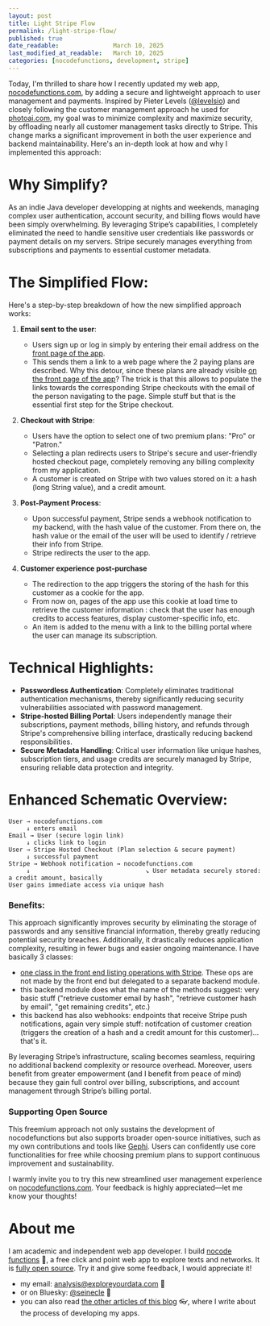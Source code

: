 ```yaml
---
layout: post
title: Light Stripe Flow
permalink: /light-stripe-flow/
published: true
date_readable:               March 10, 2025
last_modified_at_readable:   March 10, 2025
categories: [nocodefunctions, development, stripe]
---
```

Today, I'm thrilled to share how I recently updated my web app, [nocodefunctions.com](https://nocodefunctions.com), by adding a secure and lightweight approach to user management and payments. Inspired by Pieter Levels ([@levelsio](https://x.com/levelsio)) and closely following the customer management approach he used for [photoai.com](https://photoai.com), my goal was to minimize complexity and maximize security, by offloading nearly all customer management tasks directly to Stripe. This change marks a significant improvement in both the user experience and backend maintainability. Here's an in-depth look at how and why I implemented this approach:

# Why Simplify?

As an indie Java developer developping at nights and weekends, managing complex user authentication, account security, and billing flows would have been simply overwhelming. By leveraging Stripe’s capabilities, I completely eliminated the need to handle sensitive user credentials like passwords or payment details on my servers. Stripe securely manages everything from subscriptions and payments to essential customer metadata.

# The Simplified Flow:

Here's a step-by-step breakdown of how the new simplified approach works:

1. **Email sent to the user**:

   - Users sign up or log in simply by entering their email address on the [front page of the app](https://nocodefunctions.com/#input-email-container-anchor).
   - This sends them a link to a web page where the 2 paying plans are described. Why this detour, since these plans are already visible [on the front page of the app](https://nocodefunctions.com/#input-email-container-anchor)? The trick is that this allows to populate the links towards the corresponding Stripe checkouts with the email of the person navigating to the page. Simple stuff but that is the essential first step for the Stripe checkout.

2. **Checkout with Stripe**:

   - Users have the option to select one of two premium plans: "Pro" or "Patron."
   - Selecting a plan redirects users to Stripe's secure and user-friendly hosted checkout page, completely removing any billing complexity from my application.
   - A customer is created on Stripe with two values stored on it: a hash (long String value), and a credit amount.

3. **Post-Payment Process**:

   - Upon successful payment, Stripe sends a webhook notification to my backend, with the hash value of the customer. From there on, the hash value or the email of the user will be used to identify / retrieve their info from Stripe.
   - Stripe redirects the user to the app.
  
4. **Customer experience post-purchase**
   - The redirection to the app triggers the storing of the hash for this customer as a cookie for the app.
   - From now on, pages of the app use this cookie at load time to retrieve the customer information : check that the user has enough credits to access features, display customer-specific info, etc.
   - An item is added to the menu with a link to the billing portal where the user can manage its subscription. 

# Technical Highlights:

- **Passwordless Authentication**: Completely eliminates traditional authentication mechanisms, thereby significantly reducing security vulnerabilities associated with password management.
- **Stripe-hosted Billing Portal**: Users independently manage their subscriptions, payment methods, billing history, and refunds through Stripe's comprehensive billing interface, drastically reducing backend responsibilities.
- **Secure Metadata Handling**: Critical user information like unique hashes, subscription tiers, and usage credits are securely managed by Stripe, ensuring reliable data protection and integrity.

# Enhanced Schematic Overview:

```
User → nocodefunctions.com
     ↓ enters email
Email → User (secure login link)
     ↓ clicks link to login
User → Stripe Hosted Checkout (Plan selection & secure payment)
     ↓ successful payment
Stripe → Webhook notification → nocodefunctions.com
     ↓                                ↘ User metadata securely stored: a credit amount, basically
User gains immediate access via unique hash
```

### Benefits:

This approach significantly improves security by eliminating the storage of passwords and any sensitive financial information, thereby greatly reducing potential security breaches. Additionally, it drastically reduces application complexity, resulting in fewer bugs and easier ongoing maintenance. I have basically 3 classes:

- [one class in the front end listing operations with Stripe](https://github.com/seinecle/nocodefunctions-web-app/blob/main/src/main/java/net/clementlevallois/nocodeapp/web/front/stripe/StripeBean.java). These ops are not made by the front end but delegated to a separate backend module.
- this backend module does what the name of the methods suggest: very basic stuff ("retrieve customer email by hash", "retrieve customer hash by email", "get remaining credits", etc.)
- this backend has also webhooks: endpoints that receive Stripe push notifications, again very simple stuff: notifcation of customer creation (triggers the creation of a hash and a credit amount for this customer)... that's it. 

By leveraging Stripe’s infrastructure, scaling becomes seamless, requiring no additional backend complexity or resource overhead. Moreover, users benefit from greater empowerment (and I benefit from peace of mind) because they gain full control over billing, subscriptions, and account management through Stripe’s billing portal.

### Supporting Open Source

This freemium approach not only sustains the development of nocodefunctions but also supports broader open-source initiatives, such as my own contributions and tools like [Gephi](https://gephi.org/). Users can confidently use core functionalities for free while choosing premium plans to support continuous improvement and sustainability.

I warmly invite you to try this new streamlined user management experience on [nocodefunctions.com](https://nocodefunctions.com). Your feedback is highly appreciated—let me know your thoughts!

# About me
I am academic and independent web app developer. I build [nocode functions](https://nocodefunctions.com) 🔎, a free click and point web app to explore texts and networks. It is [fully open source](https://github.com/seinecle/nocodefunctions). Try it and give some feedback, I would appreciate it!

* my email: [analysis@exploreyourdata.com](mailto:analysis@exploreyourdata.com) 📧
* or on Bluesky: [@seinecle](https://bsky.app/profile/seinecle.bsky.social) 📱
* you can also read [the other articles of this blog](https://nocodefunctions.com/blog) 👓, where I write about the process of developing my apps.
